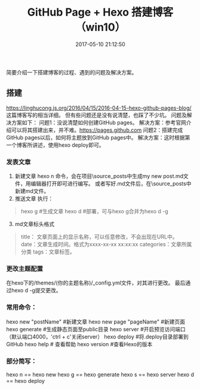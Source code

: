 ﻿---
title: GitHub Page + Hexo 搭建博客（win10） #文章页面上的显示名称，可以任意修改，不会出现在URL中
date: 2017-05-10 21:12:50 #文章生成时间，一般不改，当然也可以任意修改
categories: 环境搭建 #分类
tags: [win10,博客] #文章标签，可空，多标签请用格式，注意:后面有个空格
description: 简要介绍了一下搭建博客的过程、遇到的问题及解决方案。
---

简要介绍一下搭建博客的过程、遇到的问题及解决方案。

<!-- more -->


## 搭建
  https://linghucong.js.org/2016/04/15/2016-04-15-hexo-github-pages-blog/ 这篇博客写的相当详细。
        但有些问题还是没有说清楚，也踩了不少坑。
	问题及解决方案如下：
        问题1：没说清楚如何创建GitHub pages。
        解决方案：参考官网介绍可以将其搭建出来，并不难。https://pages.github.com
        问题2：搭建完成GitHub pages以后，如何将主题放到GitHub pages中。
        解决方案：这时根据第一个博客所讲述，使用hexo deploy即可。

### 发表文章
1. 新建文章
hexo n 命令，会在项目\source_posts中生成my new post.md文件，用编辑器打开即可进行编写。
或者写好.md文件后，在\source_posts中新建md文件。
2. 推送文章
执行：
> hexo g #生成文章
> hexo d #部署，可与hexo g合并为hexo d -g
3. md文章标头格式
> title： 文章页面上的显示名称，可以任意修改，不会出现在URL中。
> date：文章生成时间。格式为xxxx-xx-xx xx:xx:xx
> categories：文章所属分类
> tags：文章标签。

### 更改主题配置
在hexo下的/themes/(你的主题名称)/_config.yml文件，对其进行更改。
最后通过hexo d -g提交更改。

### 常用命令：
hexo new "postName" #新建文章
hexo new page "pageName" #新建页面
hexo generate #生成静态页面至public目录
hexo server #开启预览访问端口（默认端口4000，'ctrl + c'关闭server）
hexo deploy #将.deploy目录部署到GitHub
hexo help # 查看帮助
hexo version #查看Hexo的版本

### 部分简写：
hexo n == hexo new
hexo g == hexo generate
hexo s == hexo server
hexo d == hexo deploy
